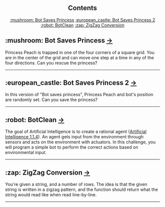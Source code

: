 <h2 align="center">Contents</h2>

<p align="center">
    <a href="#Bot-Saves-Princess">:mushroom: Bot Saves Princess</a>
    <a href="#Bot-Saves-Princess-2">:european_castle: Bot Saves Princess 2</a>
    <a href="#BotClean">:robot: BotClean</a>
    <a href="#Zigzag-Conversion">:zap: ZigZag Conversion</a>
</p>



<H2 id="Bot-Saves-Princess">:mushroom: Bot Saves Princess <a href="https://github.com/insivam/Challenges/tree/main/Bot%20saves%20princess"> &rarr; </a></H2>
Princess Peach is trapped in one of the four corners of a square grid. You are in the center of the grid and can move one step at a time in any of the four directions. Can you rescue the princess? 

---

<H2 id="Bot-Saves-Princess-2">:european_castle: Bot Saves Princess 2 <a href="https://github.com/insivam/Challenges/tree/main/Bot%20saves%20princess%202"> &rarr; </a></H2>
In this version of "Bot saves princess", Princess Peach and bot's position are randomly set. Can you save the princess?

---

<H2 id="BotClean">:robot: BotClean <a href="https://github.com/insivam/Challenges/tree/main/BotClean"> &rarr; </a></H2>
The goal of Artificial Intelligence is to create a rational agent (<a href="https://www.hackerrank.com/external_redirect?to=http://www.amazon.com/Artificial-Intelligence-Modern-Approach-3rd/dp/0136042597#reader_B004O4BZ16" target="_blank">Artificial Intelligence 1.1.4</a>). An agent gets input from the environment through sensors and acts on the environment with actuators. In this challenge, you will program a simple bot to perform the correct actions based on environmental input.

---

<H2 id="Zigzag-Conversion">:zap: ZigZag Conversion <a href="https://github.com/insivam/Challenges/tree/main/Bot%20saves%20princess"> &rarr; </a></H2>
You're given a string, and a number of rows. The idea is that the given string is written in a zigzag pattern, and the function should return what the string would read like when read line-by-line.

---